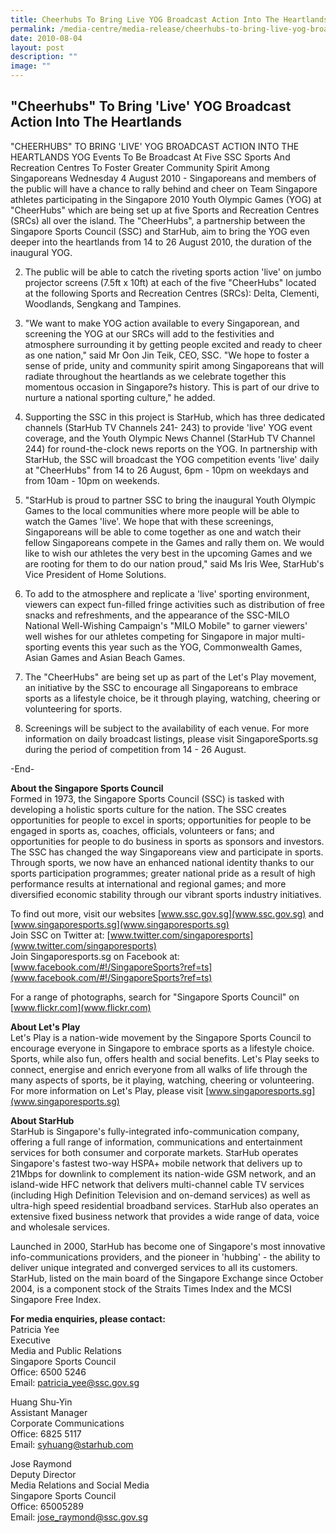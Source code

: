 ```yaml
---
title: Cheerhubs To Bring Live YOG Broadcast Action Into The Heartlands
permalink: /media-centre/media-release/cheerhubs-to-bring-live-yog-broadcast-action-into-the-heartlands/
date: 2010-08-04
layout: post
description: ""
image: ""
---
```

## **"Cheerhubs" To Bring 'Live' YOG Broadcast Action Into The Heartlands**

"CHEERHUBS" TO BRING 'LIVE' YOG BROADCAST ACTION INTO THE HEARTLANDS
YOG Events To Be Broadcast At Five SSC Sports And Recreation Centres To Foster Greater Community Spirit Among Singaporeans
Wednesday 4 August 2010 - Singaporeans and members of the public will have a chance to rally behind and cheer on Team Singapore athletes participating in the Singapore 2010 Youth Olympic Games (YOG) at "CheerHubs" which are being set up at five Sports and Recreation Centres (SRCs) all over the island. The "CheerHubs", a partnership between the Singapore Sports Council (SSC) and StarHub, aim to bring the YOG even deeper into the heartlands from 14 to 26 August 2010, the duration of the inaugural YOG.

2. The public will be able to catch the riveting sports action 'live' on jumbo projector screens (7.5ft x 10ft) at each of the five "CheerHubs" located at the following Sports and Recreation Centres (SRCs): Delta, Clementi, Woodlands, Sengkang and Tampines.

3. "We want to make YOG action available to every Singaporean, and screening the YOG at our SRCs will add to the festivities and atmosphere surrounding it by getting people excited and ready to cheer as one nation," said Mr Oon Jin Teik, CEO, SSC. "We hope to foster a sense of pride, unity and community spirit among Singaporeans that will radiate throughout the heartlands as we celebrate together this momentous occasion in Singapore?s history. This is part of our drive to nurture a national sporting culture," he added.

4. Supporting the SSC in this project is StarHub, which has three dedicated channels (StarHub TV Channels 241- 243) to provide 'live' YOG event coverage, and the Youth Olympic News Channel (StarHub TV Channel 244) for round-the-clock news reports on the YOG. In partnership with StarHub, the SSC will broadcast the YOG competition events 'live' daily at "CheerHubs" from 14 to 26 August, 6pm - 10pm on weekdays and from 10am - 10pm on weekends.

5. "StarHub is proud to partner SSC to bring the inaugural Youth Olympic Games to the local communities where more people will be able to watch the Games 'live'. We hope that with these screenings, Singaporeans will be able to come together as one and watch their fellow Singaporeans compete in the Games and rally them on. We would like to wish our athletes the very best in the upcoming Games and we are rooting for them to do our nation proud," said Ms Iris Wee, StarHub's Vice President of Home Solutions.

6. To add to the atmosphere and replicate a 'live' sporting environment, viewers can expect fun-filled fringe activities such as distribution of free snacks and refreshments, and the appearance of the SSC-MILO National Well-Wishing Campaign's "MILO Mobile" to garner viewers' well wishes for our athletes competing for Singapore in major multi-sporting events this year such as the YOG, Commonwealth Games, Asian Games and Asian Beach Games.

7. The "CheerHubs" are being set up as part of the Let's Play movement, an initiative by the SSC to encourage all Singaporeans to embrace sports as a lifestyle choice, be it through playing, watching, cheering or volunteering for sports.

8. Screenings will be subject to the availability of each venue. For more information on daily broadcast listings, please visit SingaporeSports.sg during the period of competition from 14 - 26 August.

-End-

**About the Singapore Sports Council**
<br>
Formed in 1973, the Singapore Sports Council (SSC) is tasked with developing a holistic sports culture for the nation. The SSC creates opportunities for people to excel in sports; opportunities for people to be engaged in sports as, coaches, officials, volunteers or fans; and opportunities for people to do business in sports as sponsors and investors. The SSC has changed the way Singaporeans view and participate in sports. Through sports, we now have an enhanced national identity thanks to our sports participation programmes; greater national pride as a result of high performance results at international and regional games; and more diversified economic stability through our vibrant sports industry initiatives.

To find out more, visit our websites [www.ssc.gov.sg](www.ssc.gov.sg) and [www.singaporesports.sg](www.singaporesports.sg)
<br>
Join SSC on Twitter at: [www.twitter.com/singaporesports](www.twitter.com/singaporesports)
<br>
Join Singaporesports.sg on Facebook at: [www.facebook.com/#!/SingaporeSports?ref=ts](www.facebook.com/#!/SingaporeSports?ref=ts)

For a range of photographs, search for "Singapore Sports Council" on [www.flickr.com](www.flickr.com)

**About Let's Play**
<br>
Let's Play is a nation-wide movement by the Singapore Sports Council to encourage everyone in Singapore to embrace sports as a lifestyle choice. Sports, while also fun, offers health and social benefits. Let's Play seeks to connect, energise and enrich everyone from all walks of life through the many aspects of sports, be it playing, watching, cheering or volunteering. For more information on Let's Play, please visit [www.singaporesports.sg](www.singaporesports.sg)

**About StarHub**
<br>
StarHub is Singapore's fully-integrated info-communication company, offering a full range of information, communications and entertainment services for both consumer and corporate markets. StarHub operates Singapore's fastest two-way HSPA+ mobile network that delivers up to 21Mbps for downlink to complement its nation-wide GSM network, and an island-wide HFC network that delivers multi-channel cable TV services (including High Definition Television and on-demand services) as well as ultra-high speed residential broadband services. StarHub also operates an extensive fixed business network that provides a wide range of data, voice and wholesale services.

Launched in 2000, StarHub has become one of Singapore's most innovative info-communications providers, and the pioneer in 'hubbing' - the ability to deliver unique integrated and converged services to all its customers. StarHub, listed on the main board of the Singapore Exchange since October 2004, is a component stock of the Straits Times Index and the MCSI Singapore Free Index.

**For media enquiries, please contact:**
<br>Patricia Yee
<br>Executive
<br>Media and Public Relations
<br>Singapore Sports Council
<br>Office: 6500 5246
<br>Email: [patricia_yee@ssc.gov.sg](patricia_yee@ssc.gov.sg)

Huang Shu-Yin
<br>Assistant Manager
<br>Corporate Communications
<br>Office: 6825 5117
<br>Email: [syhuang@starhub.com](syhuang@starhub.com)

Jose Raymond
<br>Deputy Director
<br>Media Relations and Social Media
<br>Singapore Sports Council
<br>Office: 65005289
<br>Email: [jose_raymond@ssc.gov.sg](jose_raymond@ssc.gov.sg)